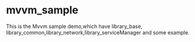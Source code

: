 # mvvm_sample
This is the Mvvm sample demo,which have library_base, library_common,library_network,library_serviceManager and some example.
